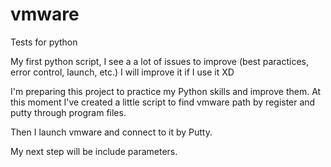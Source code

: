 # vmware
Tests for python

My first python script, I see a a lot of issues to improve (best paractices, error control, launch, etc.) I will improve it if I use it XD 

I'm preparing this project to practice my Python skills and improve them.
At this moment I've created a little script to find vmware path by register and putty through program files.

Then I launch vmware and connect to it by Putty.

My next step will be include parameters.
